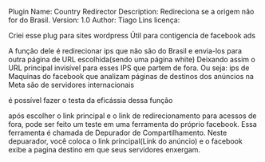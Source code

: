 Plugin Name: Country Redirector
Description: Redireciona se a origem não for do Brasil.
Version: 1.0
Author: Tiago Lins
licença:  

Criei esse plug para sites wordpress
Útil para contigencia de facebook ads

A função dele é redirecionar ips que não são do Brasil e envia-los para outra página de URL escolhida(sendo uma página white)
Deixando assim o URL principal invisível para esses IPS que partem de fora. 
Ou seja: ips de Maquinas do facebook que analizam páginas de destinos dos anúncios na Meta são de servidores internacionais 

é possível fazer o testa da eficássia dessa função

após escolher o link principal e o link de redirecionamento para acessos de fora, pode ser feito um teste em uma ferramenta do próprio facebook.
Essa ferramenta é chamada de Depurador de Compartilhamento.
Neste depuarador, você coloca o link principal(Link do anúncio) e o facebook exibe a pagina destino em que seus servidores enxergam.
